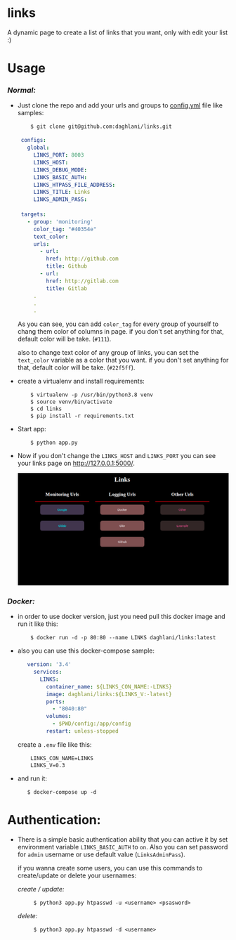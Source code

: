 # links
A dynamic page to create a list of links that you want, only with edit your list :)

# Usage
### _Normal:_
 - Just clone the repo and add your urls and groups to [config.yml](config/config.yml) file like samples:
   
   ```bash
       $ git clone git@github.com:daghlani/links.git
   ```
   
   ```yaml
    configs:
      global:
        LINKS_PORT: 8003
        LINKS_HOST: 
        LINKS_DEBUG_MODE: 
        LINKS_BASIC_AUTH: 
        LINKS_HTPASS_FILE_ADDRESS: 
        LINKS_TITLE: Links 
        LINKS_ADMIN_PASS: 

    targets:
      - group: 'monitoring'
        color_tag: "#40354e"
        text_color:
        urls:
          - url:
            href: http://github.com
            title: Github
          - url:
            href: http://gitlab.com
            title: Gitlab
        .
        .
        .
   ```
    As you can see, you can add `color_tag` for every group of yourself to chang them color of columns in page. if 
    you don't set anything for that, default color will be take. (`#111`).
    
    also to change text color of any group of links, you can set the `text_color` variable as a color that you want. if 
    you don't set anything for that, default color will be take. (`#22f5ff`).
    
    
 
 - create a virtualenv and install requirements: 
 
    ```console
        $ virtualenv -p /usr/bin/python3.8 venv
        $ source venv/bin/activate
        $ cd links
        $ pip install -r requirements.txt
    ```
    
 - Start app:
    
    ```console
        $ python app.py
    ```
 
 - Now if you don't change the `LINKS_HOST` and `LINKS_PORT` you can see your links page on http://127.0.0.1:5000/.

    ![](exp/exp1.png)

### _Docker:_
 
 - in order to use docker version, just you need pull this docker image and run it like this:
    ```console
        $ docker run -d -p 80:80 --name LINKS daghlani/links:latest
    ```
 - also you can use this docker-compose sample:
 
     ```yaml
        version: '3.4'
          services:
            LINKS:
              container_name: ${LINKS_CON_NAME:-LINKS}
              image: daghlani/links:${LINKS_V:-latest}
              ports:
                - "8040:80"
              volumes:
                - $PWD/config:/app/config
              restart: unless-stopped
    ```     
     create a `.env` file like this:
    ```shell script
        LINKS_CON_NAME=LINKS
        LINKS_V=0.3
    ```
    
 - and run it:
     ```console
        $ docker-compose up -d
     ```
       

# Authentication:
 - There is a simple basic authentication ability that you can active it by set environment variable `LINKS_BASIC_AUTH` to `on`.
    Also you can set password for `admin` username or use default value (`LinksAdminPass`).
    
    if you wanna create some users, you can use this commands to create/update or delete your usernames:
    
    *create / update:*
   ```console
        $ python3 app.py htpasswd -u <username> <psasword>
   ```
    *delete:*
   ```console
        $ python3 app.py htpasswd -d <username>
   ```
